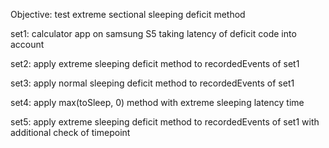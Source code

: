 Objective: test extreme sectional sleeping deficit method

set1: calculator app on samsung S5 taking latency of deficit code into account

set2: apply extreme sleeping deficit method to recordedEvents of set1

set3: apply normal sleeping deficit method to recordedEvents of set1

set4: apply max(toSleep, 0) method with extreme sleeping latency time

set5: apply extreme sleeping deficit method to recordedEvents of set1 with additional check of timepoint